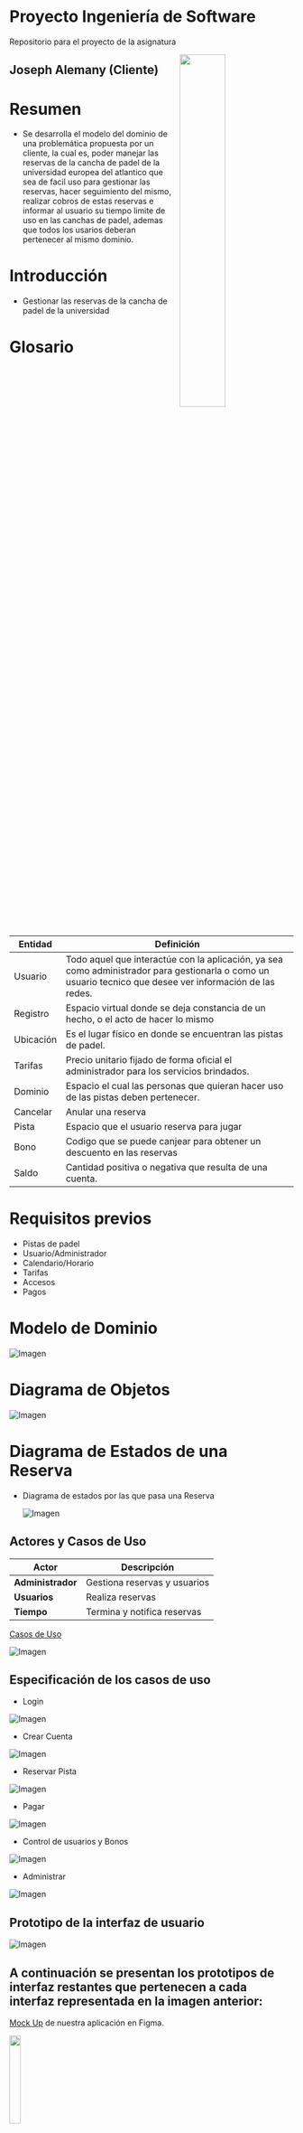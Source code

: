 # Proyecto Ingeniería de Software
Repositorio para el proyecto de la asignatura

<img src="LOGO_APP.svg" width=40% align=right>

## Joseph Alemany (Cliente)
# Resumen
- Se desarrolla el modelo del dominio de una problemática propuesta por un cliente, la cual es, poder manejar las reservas de la cancha de padel de la universidad europea del atlantico que sea de facil uso para gestionar las reservas, hacer seguimiento del mismo, realizar cobros de estas reservas e informar al usuario su tiempo limite de uso en las canchas de padel, ademas que todos los usarios deberan pertenecer al mismo dominio.
# Introducción
- Gestionar las reservas de la cancha de padel de la universidad 
# Glosario
| Entidad     | Definición                                                                                                                                                                                                                |
| ----------- | ------------------------------------------------------------------------------------------------------------------------------------------------------------------------------------------------------------------------- |
| Usuario     | Todo aquel que interactúe con la aplicación, ya sea como administrador para gestionarla o como un usuario tecnico que desee ver información de las redes.                                                                 |
| Registro         |Espacio  virtual donde se deja constancia de un hecho, o el acto de hacer lo mismo |
| Ubicación   | Es el lugar físico en donde se encuentran las pistas de padel.                                                                                                                                                                          |
| Tarifas      | Precio unitario fijado de forma oficial el administrador para los servicios brindados.                                                  |                                                                        |                                                                                                        |
| Dominio      | Espacio el cual las personas que quieran hacer uso de las pistas deben pertenecer.                                                                                                                                |
| Cancelar     | Anular una reserva  |
| Pista         | Espacio que el usuario reserva para jugar   |
| Bono          | Codigo que se puede canjear para obtener un descuento en las reservas               |
| Saldo         | Cantidad positiva o negativa que resulta de una cuenta.                            |


# Requisitos previos
- Pistas de padel
- Usuario/Administrador
- Calendario/Horario
- Tarifas
- Accesos
- Pagos


# Modelo de Dominio 

![Imagen](imagenes/ModeloDeDominio.svg)

# Diagrama de Objetos 
![Imagen](imagenes/DiagramaDeObjetos.svg)

# Diagrama de Estados de una Reserva
- Diagrama de estados por las que pasa una Reserva

            
  ![Imagen](imagenes/DiagramadeEstadodeunaReserva.png)



## Actores y Casos de Uso

| Actor                 |Descripción                                    |
| --------------------- | ---------------------------------------------- |
| **Administrador**     | Gestiona reservas y usuarios         |
| **Usuarios**          | Realiza reservas               |
| **Tiempo**            | Termina y notifica reservas               |

[Casos de Uso](/CasosDeUso/)

![Imagen](imagenes/CasoDeUsoSVG.svg)


## Especificación de los casos de uso 

- Login 

![Imagen](imagenes/DiagramaDeEstadosLogin.svg)

- Crear Cuenta 

![Imagen](imagenes/DiagramaDeEstadosCrear.svg)

- Reservar Pista

![Imagen](imagenes/diagramaDeEstadosReservar.svg)

- Pagar 

![Imagen](imagenes/DiagramaDeEstadosPagar.svg)

- Control de usuarios y Bonos

![Imagen](imagenes/DiagramaDeEstadosGestionar.svg)

- Administrar 

![Imagen](imagenes/DiagramaDeEstadosAdministrar.svg)



## Prototipo de la interfaz de usuario

![Imagen](imagenes/Prototipos.png)

## A continuación se presentan los prototipos de interfaz restantes que pertenecen a cada interfaz representada en la imagen anterior:

[Mock Up](https://www.figma.com/file/MpId1d2MqM2VkYzj57Lq8v/MockUp?type=design&node-id=0%3A1&mode=design&t=yik5d5ON9Fbw465y-1) de nuestra aplicación en Figma.

<img src="MockUp.svg" width=20% >

